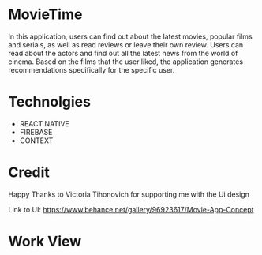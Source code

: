 ﻿# MovieTime
 In this application, users can find out about the latest movies, popular films and serials, as well as read reviews or leave their own review. Users can read about the actors and find out all the latest news from the world of cinema.
Based on the films that the user liked, the application generates recommendations specifically for the specific user.

# Technolgies 
<ul>
<li>REACT NATIVE</li>
<li>FIREBASE</li>
<li>CONTEXT</li>
</ul>

# Credit 
<p>Happy Thanks to Victoria Tihonovich
 for supporting me with the Ui design</p>

Link to UI: <link>https://www.behance.net/gallery/96923617/Movie-App-Concept</link>

# Work View
<img src="workshot/Screenshot (73).png" alt="">
<img src="workshot/Screenshot (69).png" alt="">
<img src="workshot/Screenshot (70).png" alt="">
<img src="workshot/Screenshot (78).png" alt="">
<img src="workshot/Screenshot (72).png" alt="">
<img src="workshot/Screenshot (74).png" alt="">
<img src="workshot/Screenshot (75).png" alt="">
<img src="workshot/Screenshot (76).png" alt="">
<img src="workshot/Screenshot (77).png" alt="">
